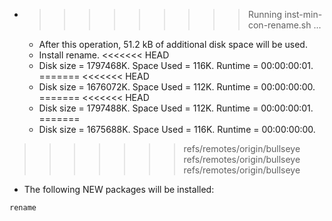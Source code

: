 * >>>>>>>>> Running inst-min-con-rename.sh ...
  * After this operation, 51.2 kB of additional disk space will be used.
  * Install rename.
<<<<<<< HEAD
  * Disk size = 1797468K. Space Used = 116K. Runtime = 00:00:00:01.
=======
<<<<<<< HEAD
  * Disk size = 1676072K. Space Used = 112K. Runtime = 00:00:00:00.
=======
<<<<<<< HEAD
  * Disk size = 1797488K. Space Used = 112K. Runtime = 00:00:00:01.
=======
  * Disk size = 1675688K. Space Used = 116K. Runtime = 00:00:00:00.
>>>>>>> refs/remotes/origin/bullseye
>>>>>>> refs/remotes/origin/bullseye
>>>>>>> refs/remotes/origin/bullseye
  * The following NEW packages will be installed:
  ```bash
rename
  ```
